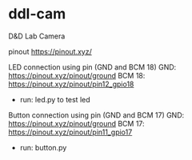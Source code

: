 # ddl-cam
D&amp;D Lab Camera

pinout https://pinout.xyz/

LED connection
using pin (GND and BCM 18)
GND: https://pinout.xyz/pinout/ground
BCM 18: https://pinout.xyz/pinout/pin12_gpio18
- run: led.py to test led

Button connection
using pin (GND and BCM 17)
GND: https://pinout.xyz/pinout/ground
BCM 17: https://pinout.xyz/pinout/pin11_gpio17
- run: button.py 
